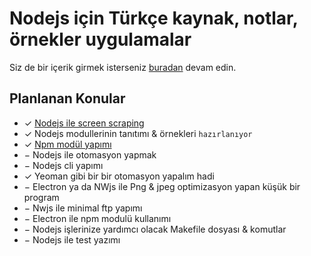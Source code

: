 # Nodejs için Türkçe kaynak, notlar, örnekler uygulamalar


Siz de bir içerik girmek isterseniz [buradan](https://github.com/nodejs-dersleri/nodejs-dersleri-generator) devam edin. 

##  Planlanan Konular
* ✓ [Nodejs ile screen scraping](http://nodejs-dersleri.github.io/articles/nodejs-ile-screen-scraping/) 
* ✓ Nodejs modullerinin tanıtımı & örnekleri `hazırlanıyor`
* ✓ [Npm modül yapımı](http://nodejs-dersleri.github.io/articles/npm-modul-yapimi-1/)
* − Nodejs ile otomasyon yapmak
* − Nodejs cli yapımı 
* ✓ Yeoman gibi bir bir otomasyon yapalım hadi
* − Electron ya da NWjs ile Png & jpeg optimizasyon yapan küşük bir program
* − Nwjs ile minimal ftp yapımı
* − Electron ile npm modulü kullanımı
* − Nodejs işlerinize yardımcı olacak Makefile dosyası & komutlar
* − Nodejs ile test yazımı

